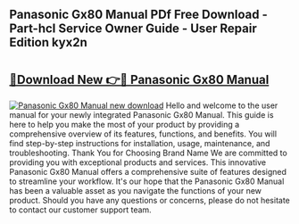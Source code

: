 ## Panasonic Gx80 Manual PDf Free Download - Part-hcI Service Owner Guide - User Repair Edition kyx2n

# <h2><a href="http://cf2148.oget.top/?id=Panasonic+Gx80+Manual">🔗Download New 👉🔴 Panasonic Gx80 Manual</a></h2>

[![Panasonic Gx80 Manual new download](https://i.imgur.com/5g1atiW.png)](http://cf2148.oget.top/?id=Panasonic+Gx80+Manual)
Hello and welcome to the user manual for your newly integrated Panasonic Gx80 Manual. This guide is here to help you make the most of your product by providing a comprehensive overview of its features, functions, and benefits. You will find step-by-step instructions for installation, usage, maintenance, and troubleshooting. Thank You for Choosing Brand Name We are committed to providing you with exceptional products and services. This innovative Panasonic Gx80 Manual offers a comprehensive suite of features designed to streamline your workflow. It's our hope that the Panasonic Gx80 Manual has been a valuable asset as you navigate the functions of your new product. Should you have any questions or concerns, please do not hesitate to contact our customer support team.

